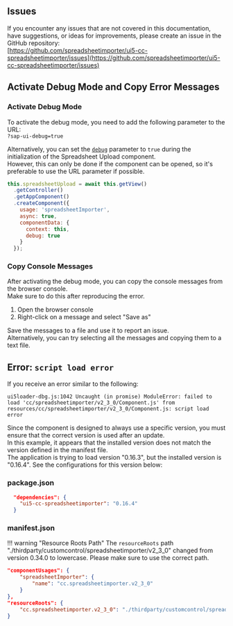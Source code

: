 ## Issues

If you encounter any issues that are not covered in this documentation, have suggestions, or ideas for improvements, please create an issue in the GitHub repository:  
[https://github.com/spreadsheetimporter/ui5-cc-spreadsheetimporter/issues](https://github.com/spreadsheetimporter/ui5-cc-spreadsheetimporter/issues)

## Activate Debug Mode and Copy Error Messages

### Activate Debug Mode

To activate the debug mode, you need to add the following parameter to the URL:  
`?sap-ui-debug=true`

Alternatively, you can set the [`debug`](Configuration.md#debug) parameter to `true` during the initialization of the Spreadsheet Upload component.  
However, this can only be done if the component can be opened, so it's preferable to use the URL parameter if possible.

```js
this.spreadsheetUpload = await this.getView()
  .getController()
  .getAppComponent()
  .createComponent({
    usage: 'spreadsheetImporter',
    async: true,
    componentData: {
      context: this,
      debug: true
    }
  });
```

### Copy Console Messages

After activating the debug mode, you can copy the console messages from the browser console.  
Make sure to do this after reproducing the error.

1. Open the browser console
2. Right-click on a message and select "Save as"

Save the messages to a file and use it to report an issue.  
Alternatively, you can try selecting all the messages and copying them to a text file.

## Error: `script load error`

If you receive an error similar to the following:

```
ui5loader-dbg.js:1042 Uncaught (in promise) ModuleError: failed to load 'cc/spreadsheetimporter/v2_3_0/Component.js' from resources/cc/spreadsheetimporter/v2_3_0/Component.js: script load error
```

Since the component is designed to always use a specific version, you must ensure that the correct version is used after an update.  
In this example, it appears that the installed version does not match the version defined in the manifest file.  
The application is trying to load version "0.16.3", but the installed version is "0.16.4".
See the configurations for this version below:

### package.json

```json
  "dependencies": {
    "ui5-cc-spreadsheetimporter": "0.16.4"
  }
```

### manifest.json

<!-- prettier-ignore-start -->
!!! warning "Resource Roots Path"
    The `resourceRoots` path "./thirdparty/customcontrol/spreadsheetimporter/v2_3_0" changed from version 0.34.0 to lowercase. Please make sure to use the correct path.
<!-- prettier-ignore-end -->

```json
"componentUsages": {
    "spreadsheetImporter": {
        "name": "cc.spreadsheetimporter.v2_3_0"
    }
},
"resourceRoots": {
    "cc.spreadsheetimporter.v2_3_0": "./thirdparty/customcontrol/spreadsheetimporter/v2_3_0"
}
```
